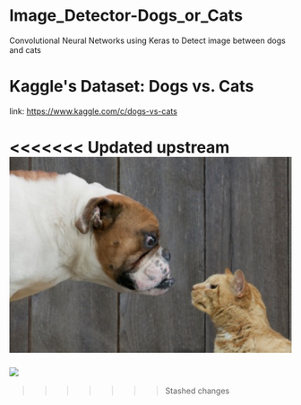 # Image_Detector-Dogs_or_Cats
 Convolutional Neural Networks using Keras to Detect image between dogs and cats

# Kaggle's Dataset: Dogs vs. Cats

 link: https://www.kaggle.com/c/dogs-vs-cats

<<<<<<< Updated upstream
![](img.PNG)
=======
![](E:\Projects\Image_Detector-Dogs_or_Cats\img.PNG)
>>>>>>> Stashed changes
